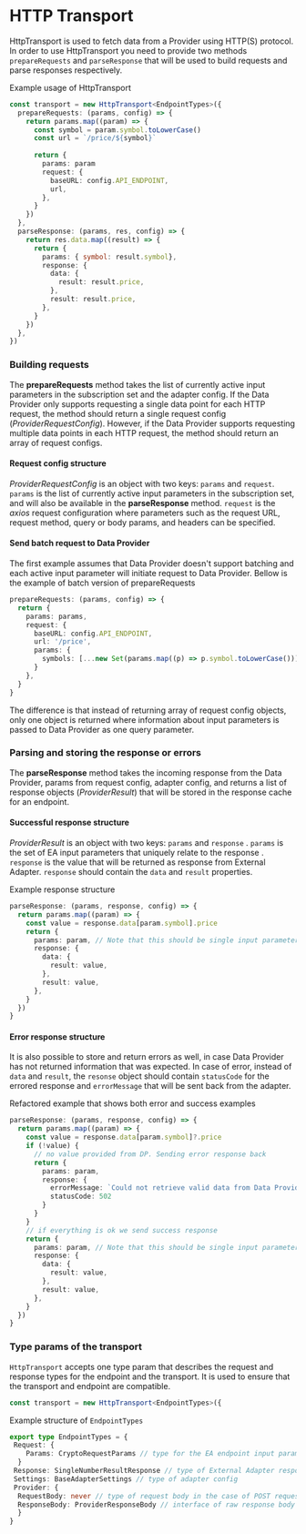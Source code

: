 # HTTP Transport

HttpTransport is used to fetch data from a Provider using HTTP(S) protocol. In order to use HttpTransport you need to provide two methods `prepareRequests` and `parseResponse` that will be used to build requests and parse responses respectively. 

Example usage of HttpTransport

```typescript  
const transport = new HttpTransport<EndpointTypes>({  
  prepareRequests: (params, config) => {  
    return params.map((param) => {  
      const symbol = param.symbol.toLowerCase()  
      const url = `/price/${symbol}`  
  
      return {  
        params: param  
		request: {  
          baseURL: config.API_ENDPOINT,  
          url,  
        },  
      }  
    })  
  },  
  parseResponse: (params, res, config) => {  
    return res.data.map((result) => {  
      return {  
        params: { symbol: result.symbol},  
        response: {  
          data: {  
            result: result.price,  
          },  
          result: result.price,  
        },  
      }  
    })  
  },  
})
```

### Building requests

The **prepareRequests**  method  takes the list of currently active input parameters in the subscription set and the adapter config. If the Data Provider only supports requesting a single data point for each HTTP request, the method should return a single request config (_ProviderRequestConfig_). However, if the Data Provider supports requesting multiple data points in each HTTP request, the method should return an array of request configs.

#### Request config structure

*ProviderRequestConfig* is an object with two keys: `params` and `request`. `params` is the list of currently active input parameters in the subscription set, and will also be available in the **parseResponse** method. `request` is the *axios* request configuration where parameters such as the request URL, request method, query or body params, and headers can be specified.

#### Send batch request to Data Provider

The first example assumes that Data Provider doesn't support batching and each active input parameter will initiate request to Data Provider. Bellow is the example of batch version of prepareRequests

```typescript
prepareRequests: (params, config) => {
  return {
    params: params,
    request: {
      baseURL: config.API_ENDPOINT,
      url: '/price',
      params: {
        symbols: [...new Set(params.map((p) => p.symbol.toLowerCase()))].join(',')
      }
    },
  }
}
```

The difference is that instead of returning array of request config objects, only one object is returned where information about input parameters is passed to Data Provider as one query parameter.

###  Parsing and storing the response or errors

The **parseResponse**  method  takes the incoming response from the Data Provider, params from request config, adapter config, and returns a list of response objects (*ProviderResult*) that will be stored in the response cache for an endpoint.

#### Successful response structure

*ProviderResult* is an object with two keys: `params` and `response` . `params` is the set of EA input parameters that uniquely relate to the response . `response` is the value that will be returned as response from External Adapter. `response` should contain the `data` and `result` properties.

Example response structure

```typescript
parseResponse: (params, response, config) => {
  return params.map((param) => {
    const value = response.data[param.symbol].price
    return {
      params: param, // Note that this should be single input parameter, not the params array above
      response: {
        data: {
          result: value,
        },
        result: value,
      },
    }
  })
}
```

#### Error response structure

It is also possible to store and return errors as well, in case Data Provider has not returned information that was expected.  In case of error, instead of `data` and `result`, the `resonse` object should contain `statusCode` for the errored response and `errorMessage` that will be sent back from the adapter.

Refactored example that shows both error and success examples

```typescript
parseResponse: (params, response, config) => {
  return params.map((param) => {
    const value = response.data[param.symbol]?.price
    if (!value) {
      // no value provided from DP. Sending error response back
      return {
        params: param,
        response: {
          errorMessage: `Could not retrieve valid data from Data Provider for symbol ${param.symbol}`,
          statusCode: 502
        }
      }
    }
    // if everything is ok we send success response
    return {
      params: param, // Note that this should be single input parameter, not the params array above
      response: {
        data: {
          result: value,
        },
        result: value,
      },
    }
  })
}
```

### Type params of the transport

`HttpTransport` accepts one type param that describes the request and response types for the endpoint and the transport. It is used to ensure that the transport and endpoint are compatible.

```typescript
const transport = new HttpTransport<EndpointTypes>({
```

Example structure of `EndpointTypes`

```typescript
export type EndpointTypes = {  
 Request: {  
	Params: CryptoRequestParams // type for the EA endpoint input parameters
  }  
 Response: SingleNumberResultResponse // type of External Adapter response. `SingleNumberResultResponse` is a built in type that indicates that both `data` and `result` are numbers
 Settings: BaseAdapterSettings // type of adapter config
 Provider: { 
  RequestBody: never // type of request body in the case of POST requests. This is usually `never` for GET requests, and is *not* the same as query params
  ResponseBody: ProviderResponseBody // interface of raw response body from Data Provider
  }  
}
```